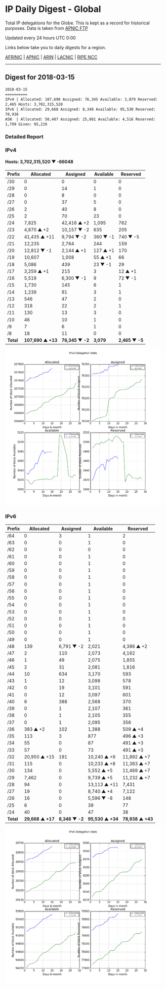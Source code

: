 # IP Daily Digest - Global

Total IP delegations for the Globe. This is kept as a record for historical purposes. Data is taken from [APNIC FTP](https://ftp.apnic.net/)

Updated every 24 hours UTC 0:00

Links below take you to daily digests for a region.

[AFRINIC](./archives/AFRINIC/) | [APNIC](./archives/APNIC/) | [ARIN](./archives/ARIN/) | [LACNIC](./archives/LACNIC/) | [RIPE NCC](./archives/RIPE_NCC/)

---

## Digest for 2018-03-15
```
2018-03-15
==========
IPv4 | Allocated: 107,690 Assigned: 76,345 Available: 3,079 Reserved: 2,465 Hosts: 3,702,315,520
IPv6 | Allocated: 29,668 Assigned: 8,348 Available: 95,530 Reserved: 78,938
ASN  | Allocated: 50,487 Assigned: 25,881 Available: 4,516 Reserved: 1,799 Given: 95,219
```

### Detailed Report

### IPv4

#### Hosts: **3,702,315,520 ▼ -66048**

| Prefix | Allocated | Assigned | Available | Reserved |
| ----- | ----- | ----- | ----- | ----- |
| /30 | 0 | 0 | 0 | 0 |
| /29 | 0 | 14 | 1 | 0 |
| /28 | 0 | 8 | 0 | 0 |
| /27 | 0 | 37 | 5 | 0 |
| /26 | 2 | 40 | 8 | 0 |
| /25 | 2 | 70 | 23 | 0 |
| /24 | 7,825 | 42,416 ▲ +2 | 1,095 | 762 |
| /23 | 4,870 ▲ +2 | 10,157 ▼ -2 | 635 | 205 |
| /22 | 41,435 ▲ +11 | 9,794 ▼ -2 | 360 ▼ -1 | 740 ▼ -5 |
| /21 | 12,235 | 2,764 | 244 | 159 |
| /20 | 12,812 ▼ -1 | 2,144 ▲ +1 | 127 ▲ +1 | 170 |
| /19 | 10,607 | 1,008 | 55 ▲ +1 | 66 |
| /18 | 5,086 | 439 | 23 ▼ -1 | 29 |
| /17 | 3,259 ▲ +1 | 215 | 3 | 12 ▲ +1 |
| /16 | 5,519 | 6,300 ▼ -1 | 9 | 72 ▼ -1 |
| /15 | 1,730 | 145 | 6 | 1 |
| /14 | 1,239 | 91 | 3 | 1 |
| /13 | 546 | 47 | 2 | 0 |
| /12 | 318 | 22 | 2 | 1 |
| /11 | 130 | 13 | 3 | 0 |
| /10 | 46 | 10 | 1 | 0 |
| /9 | 7 | 6 | 1 | 0 |
| /8 | 18 | 11 | 0 | 0 |
| **Total** | **107,690 ▲ +13** | **76,345 ▼ -2** | **3,079** | **2,465 ▼ -5** |

![ipv4-stats](ipv4-figure.png)

### IPv6

| Prefix | Allocated | Assigned | Available | Reserved |
| ----- | ----- | ----- | ----- | ----- |
| /64 | 0 | 3 | 1 | 2 |
| /63 | 0 | 0 | 1 | 0 |
| /62 | 0 | 0 | 0 | 0 |
| /61 | 0 | 0 | 1 | 0 |
| /60 | 0 | 0 | 1 | 0 |
| /59 | 0 | 0 | 1 | 0 |
| /58 | 0 | 0 | 1 | 0 |
| /57 | 0 | 0 | 1 | 0 |
| /56 | 0 | 0 | 1 | 0 |
| /55 | 0 | 0 | 1 | 0 |
| /54 | 0 | 0 | 1 | 0 |
| /53 | 0 | 0 | 1 | 0 |
| /52 | 0 | 0 | 1 | 0 |
| /51 | 0 | 0 | 1 | 0 |
| /50 | 0 | 0 | 1 | 0 |
| /49 | 0 | 0 | 1 | 0 |
| /48 | 139 | 6,791 ▼ -2 | 2,021 | 4,386 ▲ +2 |
| /47 | 2 | 110 | 2,073 | 4,162 |
| /46 | 1 | 49 | 2,075 | 1,855 |
| /45 | 2 | 31 | 2,081 | 1,816 |
| /44 | 10 | 634 | 3,170 | 593 |
| /43 | 1 | 12 | 3,098 | 578 |
| /42 | 0 | 19 | 3,101 | 591 |
| /41 | 0 | 12 | 3,097 | 601 |
| /40 | 6 | 388 | 2,568 | 370 |
| /39 | 0 | 1 | 2,107 | 361 |
| /38 | 0 | 1 | 2,105 | 355 |
| /37 | 0 | 1 | 2,095 | 356 |
| /36 | 383 ▲ +2 | 102 | 1,388 | 509 ▲ +4 |
| /35 | 113 | 3 | 877 | 496 ▲ +3 |
| /34 | 55 | 0 | 87 | 491 ▲ +3 |
| /33 | 57 | 0 | 73 | 491 ▲ +3 |
| /32 | 20,950 ▲ +15 | 191 | 10,240 ▲ +9 | 11,892 ▲ +7 |
| /31 | 115 | 0 | 10,233 ▲ +8 | 11,363 ▲ +7 |
| /30 | 134 | 0 | 5,552 ▲ +5 | 11,469 ▲ +7 |
| /29 | 7,462 | 0 | 9,739 ▲ +5 | 11,232 ▲ +7 |
| /28 | 94 | 0 | 13,113 ▲ +11 | 7,431 |
| /27 | 19 | 0 | 8,740 ▲ +4 | 7,122 |
| /26 | 16 | 0 | 5,596 ▼ -8 | 148 |
| /25 | 6 | 0 | 39 | 77 |
| /24 | 40 | 0 | 47 | 38 |
| **Total** | **29,668 ▲ +17** | **8,348 ▼ -2** | **95,530 ▲ +34** | **78,938 ▲ +43** |

![ipv6-stats](ipv6-figure.png)
